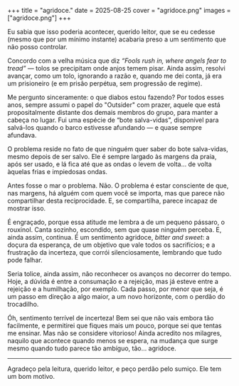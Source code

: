 +++
title = "agridoce."
date = 2025-08-25
cover = "agridoce.png"
images = ["agridoce.png"]
+++

Eu sabia que isso poderia acontecer, querido leitor, que se eu cedesse (mesmo que por um mínimo instante) acabaria preso a um sentimento que não posso controlar.   

Concordo com a velha música que diz *“Fools rush in, where angels fear to tread”* — tolos se precipitam onde anjos temem pisar. Ainda assim, resolvi avançar, como um tolo, ignorando a razão e, quando me dei conta, já era um prisioneiro (e em prisão perpétua, sem progressão de regime).  

Me pergunto sinceramente: o que diabos estou fazendo? Por todos esses anos, sempre assumi o papel do "Outsider" com prazer, aquele que está propositalmente distante dos demais membros do grupo, para manter a cabeça no lugar. Fui uma espécie de “bote salva-vidas”, disponível para salvá-los quando o barco estivesse afundando — e quase sempre afundava.  

O problema reside no fato de que ninguém quer saber do bote salva-vidas, mesmo depois de ser salvo. Ele é sempre largado às margens da praia, após ser usado, e lá fica até que as ondas o levem de volta… de volta àquelas frias e impiedosas ondas.  

Antes fosse o mar o problema. Não. O problema é estar consciente de que, nas margens, há alguém com quem você se importa, mas que parece não compartilhar desta reciprocidade. E, se compartilha, parece incapaz de mostrar isso.  

É engraçado, porque essa atitude me lembra a de um pequeno pássaro, o rouxinol. Canta sozinho, escondido, sem que quase ninguém perceba. E, ainda assim, continua. É um sentimento agridoce, *bitter and sweet*: a doçura da esperança, de um objetivo que vale todos os sacrifícios; e a frustração da incerteza, que corrói silenciosamente, lembrando que tudo pode falhar.  

Seria tolice, ainda assim, não reconhecer os avanços no decorrer do tempo. Hoje, a dúvida é entre a consumação e a rejeição, mas já esteve entre a rejeição e a humilhação, por exemplo. Cada passo, por menor que seja, é um passo em direção a algo maior, a um novo horizonte, com o perdão do trocadilho.  

Óh, sentimento terrível de incerteza! Bem sei que não vais embora tão facilmente, e permitirei que fiques mais um pouco, porque sei que tentas me ensinar. Mas não se considere vitorioso! Ainda acredito nos milagres, naquilo que acontece quando menos se espera, na mudança que surge mesmo quando tudo parece tão ambíguo, tão… agridoce.  

---

Agradeço pela leitura, querido leitor, e peço perdão pelo sumiço. Ele tem um bom motivo.